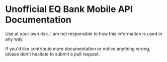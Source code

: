 # Unofficial EQ Bank Mobile API Documentation

Use at your own risk. I am not responsible to how this information is used in any way.

If you'd like contribute more documentation or notice anything wrong, please don't hesitate to submit a pull request.
